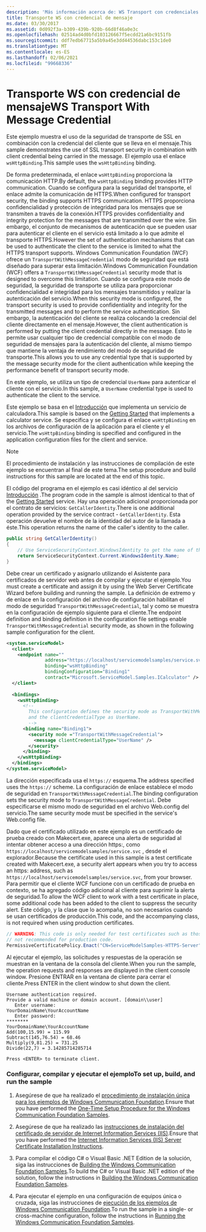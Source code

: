 ```yaml
---
description: 'Más información acerca de: WS Transport con credenciales de mensaje'
title: Transporte WS con credencial de mensaje
ms.date: 03/30/2017
ms.assetid: 0d092f3a-b309-439b-920b-66d8f46a0e3c
ms.openlocfilehash: 02514ad4d0bfd103126667f5ecdd21a6bc9151fb
ms.sourcegitcommit: ddf7edb67715a5b9a45e3dd44536dabc153c1de0
ms.translationtype: MT
ms.contentlocale: es-ES
ms.lasthandoff: 02/06/2021
ms.locfileid: "99668336"
---
```

# <a name="ws-transport-with-message-credential"></a><span data-ttu-id="45172-103">Transporte WS con credencial de mensaje</span><span class="sxs-lookup"><span data-stu-id="45172-103">WS Transport With Message Credential</span></span>

<span data-ttu-id="45172-104">Este ejemplo muestra el uso de la seguridad de transporte de SSL en combinación con la credencial del cliente que se lleva en el mensaje.</span><span class="sxs-lookup"><span data-stu-id="45172-104">This sample demonstrates the use of SSL transport security in combination with client credential being carried in the message.</span></span> <span data-ttu-id="45172-105">El ejemplo usa el enlace `wsHttpBinding`.</span><span class="sxs-lookup"><span data-stu-id="45172-105">This sample uses the `wsHttpBinding` binding.</span></span>  
  
 <span data-ttu-id="45172-106">De forma predeterminada, el enlace `wsHttpBinding` proporciona la comunicación HTTP.</span><span class="sxs-lookup"><span data-stu-id="45172-106">By default, the `wsHttpBinding` binding provides HTTP communication.</span></span> <span data-ttu-id="45172-107">Cuando se configura para la seguridad del transporte, el enlace admite la comunicación de HTTPS.</span><span class="sxs-lookup"><span data-stu-id="45172-107">When configured for transport security, the binding supports HTTPS communication.</span></span> <span data-ttu-id="45172-108">HTTPS proporciona confidencialidad y protección de integridad para los mensajes que se transmiten a través de la conexión.</span><span class="sxs-lookup"><span data-stu-id="45172-108">HTTPS provides confidentiality and integrity protection for the messages that are transmitted over the wire.</span></span> <span data-ttu-id="45172-109">Sin embargo, el conjunto de mecanismos de autenticación que se pueden usar para autenticar el cliente en el servicio está limitado a lo que admite el transporte HTTPS.</span><span class="sxs-lookup"><span data-stu-id="45172-109">However the set of authentication mechanisms that can be used to authenticate the client to the service is limited to what the HTTPS transport supports.</span></span> <span data-ttu-id="45172-110">Windows Communication Foundation (WCF) ofrece un `TransportWithMessageCredential` modo de seguridad que está diseñado para superar esta limitación.</span><span class="sxs-lookup"><span data-stu-id="45172-110">Windows Communication Foundation (WCF) offers a `TransportWithMessageCredential` security mode that is designed to overcome this limitation.</span></span> <span data-ttu-id="45172-111">Cuando se configura este modo de seguridad, la seguridad de transporte se utiliza para proporcionar confidencialidad e integridad para los mensajes transmitidos y realizar la autenticación del servicio.</span><span class="sxs-lookup"><span data-stu-id="45172-111">When this security mode is configured, the transport security is used to provide confidentiality and integrity for the transmitted messages and to perform the service authentication.</span></span> <span data-ttu-id="45172-112">Sin embargo, la autenticación del cliente se realiza colocando la credencial del cliente directamente en el mensaje.</span><span class="sxs-lookup"><span data-stu-id="45172-112">However, the client authentication is performed by putting the client credential directly in the message.</span></span> <span data-ttu-id="45172-113">Esto le permite usar cualquier tipo de credencial compatible con el modo de seguridad de mensajes para la autenticación del cliente, al mismo tiempo que mantiene la ventaja de rendimiento del modo de seguridad de transporte.</span><span class="sxs-lookup"><span data-stu-id="45172-113">This allows you to use any credential type that is supported by the message security mode for the client authentication while keeping the performance benefit of transport security mode.</span></span>  
  
 <span data-ttu-id="45172-114">En este ejemplo, se utiliza un tipo de credencial `UserName` para autenticar el cliente con el servicio.</span><span class="sxs-lookup"><span data-stu-id="45172-114">In this sample, a `UserName` credential type is used to authenticate the client to the service.</span></span>  
  
 <span data-ttu-id="45172-115">Este ejemplo se basa en el [Introducción](getting-started-sample.md) que implementa un servicio de calculadora.</span><span class="sxs-lookup"><span data-stu-id="45172-115">This sample is based on the [Getting Started](getting-started-sample.md) that implements a calculator service.</span></span> <span data-ttu-id="45172-116">Se especifica y se configura el enlace `wsHttpBinding` en los archivos de configuración de la aplicación para el cliente y el servicio.</span><span class="sxs-lookup"><span data-stu-id="45172-116">The `wsHttpBinding` binding is specified and configured in the application configuration files for the client and service.</span></span>  
  
> [!NOTE]
> <span data-ttu-id="45172-117">El procedimiento de instalación y las instrucciones de compilación de este ejemplo se encuentran al final de este tema.</span><span class="sxs-lookup"><span data-stu-id="45172-117">The setup procedure and build instructions for this sample are located at the end of this topic.</span></span>  
  
 <span data-ttu-id="45172-118">El código del programa en el ejemplo es casi idéntico al del servicio [Introducción](getting-started-sample.md) .</span><span class="sxs-lookup"><span data-stu-id="45172-118">The program code in the sample is almost identical to that of the [Getting Started](getting-started-sample.md) service.</span></span> <span data-ttu-id="45172-119">Hay una operación adicional proporcionada por el contrato de servicios: `GetCallerIdentity`.</span><span class="sxs-lookup"><span data-stu-id="45172-119">There is one additional operation provided by the service contract - `GetCallerIdentity`.</span></span> <span data-ttu-id="45172-120">Esta operación devuelve el nombre de la identidad del autor de la llamada a éste.</span><span class="sxs-lookup"><span data-stu-id="45172-120">This operation returns the name of the caller's identity to the caller.</span></span>  

```csharp
public string GetCallerIdentity()  
{  
    // Use ServiceSecurityContext.WindowsIdentity to get the name of the caller.  
    return ServiceSecurityContext.Current.WindowsIdentity.Name;  
}  
```

 <span data-ttu-id="45172-121">Debe crear un certificado y asignarlo utilizando el Asistente para certificados de servidor web antes de compilar y ejecutar el ejemplo.</span><span class="sxs-lookup"><span data-stu-id="45172-121">You must create a certificate and assign it by using the Web Server Certificate Wizard before building and running the sample.</span></span> <span data-ttu-id="45172-122">La definición de extremo y de enlace en la configuración del archivo de configuración habilitan el modo de seguridad `TransportWithMessageCredential`, tal y como se muestra en la configuración de ejemplo siguiente para el cliente.</span><span class="sxs-lookup"><span data-stu-id="45172-122">The endpoint definition and binding definition in the configuration file settings enable `TransportWithMessageCredential` security mode, as shown in the following sample configuration for the client.</span></span>  
  
```xml  
<system.serviceModel>  
  <client>  
    <endpoint name=""  
              address="https://localhost/servicemodelsamples/service.svc"
              binding="wsHttpBinding"
              bindingConfiguration="Binding1"
              contract="Microsoft.ServiceModel.Samples.ICalculator" />  
  </client>  
  
  <bindings>  
    <wsHttpBinding>  
      <!--   
        This configuration defines the security mode as TransportWithMessageCredential.  
        and the clientCredentialType as UserName.  
        -->  
      <binding name="Binding1">  
        <security mode ="TransportWithMessageCredential">  
          <message clientCredentialType="UserName" />  
        </security>  
      </binding>  
    </wsHttpBinding>  
  </bindings>  
</system.serviceModel>  
```  
  
 <span data-ttu-id="45172-123">La dirección especificada usa el `https://` esquema.</span><span class="sxs-lookup"><span data-stu-id="45172-123">The address specified uses the `https://` scheme.</span></span> <span data-ttu-id="45172-124">La configuración de enlace establece el modo de seguridad en `TransportWithMessageCredential`.</span><span class="sxs-lookup"><span data-stu-id="45172-124">The binding configuration sets the security mode to `TransportWithMessageCredential`.</span></span> <span data-ttu-id="45172-125">Debe especificarse el mismo modo de seguridad en el archivo Web.config del servicio.</span><span class="sxs-lookup"><span data-stu-id="45172-125">The same security mode must be specified in the service's Web.config file.</span></span>  
  
 <span data-ttu-id="45172-126">Dado que el certificado utilizado en este ejemplo es un certificado de prueba creado con Makecert.exe, aparece una alerta de seguridad al intentar obtener acceso a una dirección https:, como  `https://localhost/servicemodelsamples/service.svc` , desde el explorador.</span><span class="sxs-lookup"><span data-stu-id="45172-126">Because the certificate used in this sample is a test certificate created with Makecert.exe, a security alert appears when you try to access an https: address, such as  `https://localhost/servicemodelsamples/service.svc`, from your browser.</span></span> <span data-ttu-id="45172-127">Para permitir que el cliente WCF funcione con un certificado de prueba en contexto, se ha agregado código adicional al cliente para suprimir la alerta de seguridad.</span><span class="sxs-lookup"><span data-stu-id="45172-127">To allow the WCF client to work with a test certificate in place, some additional code has been added to the client to suppress the security alert.</span></span> <span data-ttu-id="45172-128">Este código, y la clase que lo acompaña, no son necesarios cuando se usan certificados de producción.</span><span class="sxs-lookup"><span data-stu-id="45172-128">This code, and the accompanying class, is not required when using production certificates.</span></span>  

```csharp
// WARNING: This code is only needed for test certificates such as those created by makecert. It is
// not recommended for production code.  
PermissiveCertificatePolicy.Enact("CN=ServiceModelSamples-HTTPS-Server");  
```
  
 <span data-ttu-id="45172-129">Al ejecutar el ejemplo, las solicitudes y respuestas de la operación se muestran en la ventana de la consola del cliente.</span><span class="sxs-lookup"><span data-stu-id="45172-129">When you run the sample, the operation requests and responses are displayed in the client console window.</span></span> <span data-ttu-id="45172-130">Presione ENTRAR en la ventana de cliente para cerrar el cliente.</span><span class="sxs-lookup"><span data-stu-id="45172-130">Press ENTER in the client window to shut down the client.</span></span>  
  
```console  
Username authentication required.  
Provide a valid machine or domain account. [domain\\user]  
   Enter username:
YourDomainName\YourAccountName  
   Enter password:
********  
YourDomainName\YourAccountName  
Add(100,15.99) = 115.99  
Subtract(145,76.54) = 68.46  
Multiply(9,81.25) = 731.25  
Divide(22,7) = 3.14285714285714  
  
Press <ENTER> to terminate client.  
```  
  
### <a name="to-set-up-build-and-run-the-sample"></a><span data-ttu-id="45172-131">Configurar, compilar y ejecutar el ejemplo</span><span class="sxs-lookup"><span data-stu-id="45172-131">To set up, build, and run the sample</span></span>  
  
1. <span data-ttu-id="45172-132">Asegúrese de que ha realizado el [procedimiento de instalación única para los ejemplos de Windows Communication Foundation](one-time-setup-procedure-for-the-wcf-samples.md).</span><span class="sxs-lookup"><span data-stu-id="45172-132">Ensure that you have performed the [One-Time Setup Procedure for the Windows Communication Foundation Samples](one-time-setup-procedure-for-the-wcf-samples.md).</span></span>  
  
2. <span data-ttu-id="45172-133">Asegúrese de que ha realizado las [instrucciones de instalación del certificado de servidor de Internet Information Services (IIS)](iis-server-certificate-installation-instructions.md).</span><span class="sxs-lookup"><span data-stu-id="45172-133">Ensure that you have performed the [Internet Information Services (IIS) Server Certificate Installation Instructions](iis-server-certificate-installation-instructions.md).</span></span>  
  
3. <span data-ttu-id="45172-134">Para compilar el código C# o Visual Basic .NET Edition de la solución, siga las instrucciones de [Building the Windows Communication Foundation Samples](building-the-samples.md).</span><span class="sxs-lookup"><span data-stu-id="45172-134">To build the C# or Visual Basic .NET edition of the solution, follow the instructions in [Building the Windows Communication Foundation Samples](building-the-samples.md).</span></span>  
  
4. <span data-ttu-id="45172-135">Para ejecutar el ejemplo en una configuración de equipos única o cruzada, siga las instrucciones de [ejecución de los ejemplos de Windows Communication Foundation](running-the-samples.md).</span><span class="sxs-lookup"><span data-stu-id="45172-135">To run the sample in a single- or cross-machine configuration, follow the instructions in [Running the Windows Communication Foundation Samples](running-the-samples.md).</span></span>  

